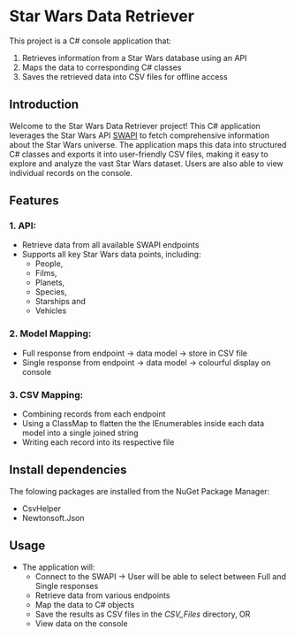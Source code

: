 # Star Wars Data Retriever
This project is a C# console application that:
  1. Retrieves information from a Star Wars database using an API
  2. Maps the data to corresponding C# classes
  3. Saves the retrieved data into CSV files for offline access

## Introduction
Welcome to the Star Wars Data Retriever project!
This C# application leverages the Star Wars API [SWAPI](https://swapi.dev/) to fetch comprehensive information about the Star Wars universe.
The application maps this data into structured C# classes and exports it into user-friendly CSV files, making it easy to explore and analyze the vast Star Wars dataset.
Users are also able to view individual records on the console.

## Features
### 1. API:
  - Retrieve data from all available SWAPI endpoints
  - Supports all key Star Wars data points, including:
    - People,
    - Films,
    - Planets,
    - Species,
    - Starships and
    - Vehicles

### 2. Model Mapping:
  - Full response from endpoint -> data model -> store in CSV file
  - Single response from endpoint -> data model -> colourful display on console

### 3. CSV Mapping:
  -  Combining records from each endpoint
  -  Using a ClassMap to flatten the the IEnumerables inside each data model into a single joined string
  -  Writing each record into its respective file

## Install dependencies
The folowing packages are installed from the NuGet Package Manager:
  - CsvHelper
  - Newtonsoft.Json

## Usage
- The application will:
  - Connect to the SWAPI -> User will be able to select between Full and Single responses
  - Retrieve data from various endpoints
  - Map the data to C# objects
  - Save the results as CSV files in the *CSV_Files* directory, OR
  - View data on the console
